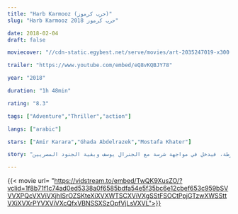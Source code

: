 ```yaml
---
title: "Harb Karmooz (حرب كرموز)"
slug: "Harb Karmooz حرب كرموز 2018"

date: 2018-02-04
draft: false

moviecover: "//cdn-static.egybest.net/serve/movies/art-2035247019-x300.jpg"

trailer: "https://www.youtube.com/embed/eQ8vKQBJY78"

year: "2018"

duration: "1h 48min"

rating: "8.3"

tags: ["Adventure","Thriller","action"]

langs: ["arabic"]

stars: ["Amir Karara","Ghada Abdelrazek","Mostafa Khater"]

story: "خلال فترة ا?ربعينات من القرن العشرين، تتعرض فتاة للاغتصاب على يد مجموعة من الجنود ا?نجليز، فيثأر لها ثلاث شباب مصريين، يموت أحدهم، ويحتجز الجندي الانجليزي الحي في قسم شرطة كرموز الذي يرأسه الجنرال يوسف المصري، ويطالب الجنرال آدمز بتسليمه إليه، لكن يوسف يرفض، ويحرك الجنرال جنود لمحاصره قسم الشرطة، فيدخل في مواجهة شرسة مع الجنرال يوسف وبقية الجنود المصريين"

---
```



{{< movie url= "https://vidstream.to/embed/TwQK9XusZO/?vclid=1f8b71f1c74ad0ed5338a0f6585bdfa54e5f35bc6e12cbef653c959bSVVVXPQcVXViVXjhISrOZSKteXiXVXWTSCXViVXgSStFSOCtPpjGTzwXWSSttVXiXVXrPYVXViVXcQfxVBNSSXSzOpfVjLsVXVL">}}
